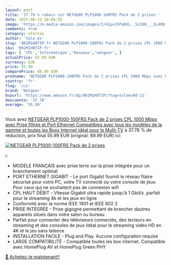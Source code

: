 ```yaml
---
layout: post
title: '37.78 % rabais sur NETGEAR PLP1000-100FRS Pack de 2 prises '
date: 2021-06-12 18:04:55
image: 'https://m.media-amazon.com/images/I/41pvJhPaRXL._SL500_._SL400_.jpg'
comments: true
category: ofertas
author: 'tole.es'
slug: 'B01M1H8TIP-fr NETGEAR PLP1000-100FRS Pack de 2 prises CPL 1000 Mbps avec...'
sku: 'B01M1H8TIP-fr'
tags: [ 'CPL','Informatique','Réseaux','netgear', ]
actualPrice: 55.99 EUR
currency: EUR
price: 55.99
comparePrice: 89.99 EUR
prodname: 'NETGEAR PLP1000-100FRS Pack de 2 prises CPL 1000 Mbps avec Prise filtrée et Port Ethernet Compatibles avec tous les modèles de la gamme et toutes les Boxs Internet  idéal pour le Multi-TV'
country: 'fr'
flag: '🇫🇷'
brand: 'Netgear'
buyurl: 'https://www.amazon.fr/dp/B01M1H8TIP/?tag=tolees0d-21'
descuento: '37.78'
average: '55.99'
---
```


Vous avez [NETGEAR PLP1000-100FRS Pack de 2 prises CPL 1000 Mbps avec Prise filtrée et Port Ethernet Compatibles avec tous les modèles de la gamme et toutes les Boxs Internet  idéal pour le Multi-TV](https://www.amazon.fr/dp/B01M1H8TIP/?tag=tolees0d-21)  à  37.78 % de réduction, prix final  55.99 EUR (original: 89.99 EUR) ici:

[![NETGEAR PLP1000-100FRS Pack de 2 prises ](https://m.media-amazon.com/images/I/41pvJhPaRXL._SL500_._SL400_.jpg)](https://www.amazon.fr/dp/B01M1H8TIP/?tag=tolees0d-21)

ℹ️:

- MODELE FRANÇAIS avec prise terre sur la prise intégrée pour un branchement optimal
- PORT ETHERNET GIGABIT - Le port Gigabit fournit le réseau filaire sécurisé pour votre PC, votre TV connecté ou votre console de jeux. Pour ceux qui ne souhaitent pas de connexion wifi
- CPL HAUT DÉBIT - Vitesse Gigabit ultra rapide jusqu’à 1 Gbit/s ,parfait pour le streaming 4k et les jeux en ligne
- Conformité avec la norme IEEE 1901 et IEEE 802.3
- PRISE INTÉGRÉE - Prise gigogne permettant de brancher dautres appareils situés dans votre salon ou bureau
- Parfait pour connecter des téléviseurs connectés, des lecteurs en streaming et des consoles de jeux Idéal pour le streaming vidéo HD en 4K et le jeu sans latence
- INSTALLATION FACILE - Plug and Play. Aucune configuration requise
- LARGE COMPATIBILITÉ - Compatible toutes les box internet. Compatible avec HomePlug AV et HomePlug Green PHY

[🛒 Achetez-le maintenant!!](https://www.amazon.fr/dp/B01M1H8TIP/?tag=tolees0d-21)
